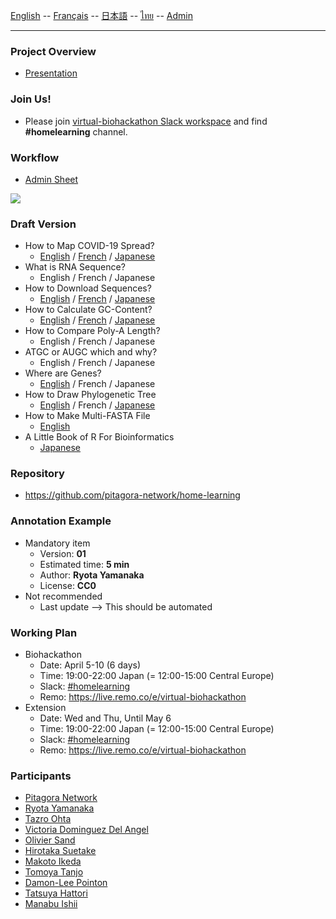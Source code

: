 [English](./en/) -- [Français](./fr/) -- [日本語](./ja/) -- [ไทย](./th/) -- [Admin](./admin.md)

***

### Project Overview

* [Presentation](https://docs.google.com/presentation/d/1o9iaRSMrCBSw1Ihw54rNC4hOsYgtfxYQE82mRcrWK_g/edit?usp=sharing)

### Join Us!

* Please join [virtual-biohackathon Slack workspace](https://join.slack.com/t/virtualbiohac-xt62674/shared_invite/zt-dqvramti-N7NUi2lSimsKXtHMroptXQ) and find **#homelearning** channel.

### Workflow

* [Admin Sheet](https://docs.google.com/spreadsheets/d/1IL0F5bCVi7TGMXuKvwDSaPrsdvF5I_QwlVCawTt-L8U/edit?usp=sharing)

![](https://user-images.githubusercontent.com/4862919/81291547-26e01280-9094-11ea-83a0-c4ce16560c59.jpg)

### Draft Version

* How to Map COVID-19 Spread?
    * [English](https://colab.research.google.com/drive/1KM2tCzKjFTtbvX2dI5dkNfjgHDboYyrn)
    / [French](https://colab.research.google.com/drive/17szTwsAuBBtOrT8WPbdoLg60_OS6Q3FT) 
    / [Japanese](https://colab.research.google.com/drive/1iFxRju4FmN7hkF7lAWziqjKbpOmehTzT)
* What is RNA Sequence?
    * English
    / French
    / Japanese
* How to Download Sequences?
    *  [English](https://colab.research.google.com/drive/1a10i4kaeZONj0E47s1ioLPKHxZiWy-Hy)
    / [French](https://colab.research.google.com/drive/1EtCzY1WRAJt21jB8lPVOu4woBvqZz338)
    / [Japanese](https://colab.research.google.com/drive/1jMFTbf0uQ-t7-SYwk9QEUO8VBHbpPEv5)
* How to Calculate GC-Content?
    * [English](https://colab.research.google.com/drive/1TMerLE7yJpYixlYR-B9-iZG-j-mMeX8W)
    / [French](https://colab.research.google.com/drive/1FF6af2lpa7_2gvE3TpThveq9zw7XARRt)
    / [Japanese](https://colab.research.google.com/drive/1Tcxee6Ts-BLHxNBIWraWAXr3Hv6z-LvX)
* How to Compare Poly-A Length?
    * English
    / French
    / Japanese
* ATGC or AUGC which and why?
    * English
    / French
    / Japanese
* Where are Genes?
    * [English](https://colab.research.google.com/drive/1dIFj1Jv3PfWxZfeNLBDOcoxQQla9imDU)
    / French
    / Japanese
* How to Draw Phylogenetic Tree
    * [English](https://colab.research.google.com/drive/1gNeF1gBOgGruXweBL77qcOm6rjp1wxvA)
    / French
    / [Japanese](https://colab.research.google.com/drive/15SZYA2EPquExE_e1LtCna3I-XC0hmfG1)
* How to Make Multi-FASTA File
    * [English](https://colab.research.google.com/drive/1SMgas36gdPM-xG1KtluBlPc5GVIj7wFQ)
* A Little Book of R For Bioinformatics
    * [Japanese](https://colab.research.google.com/drive/1JFmfxM7ewJPMz8lPrN6Ys9X5m5swTcVA)

### Repository
- https://github.com/pitagora-network/home-learning

### Annotation Example

- Mandatory item
  - Version: **01**
  - Estimated time: **5 min**
  - Author: **Ryota Yamanaka**
  - License: **CC0**
- Not recommended
  - Last update --> This should be automated

### Working Plan

* Biohackathon
    * Date: April 5-10 (6 days)
    * Time: 19:00-22:00 Japan (= 12:00-15:00 Central Europe)
    * Slack: [#homelearning](https://virtualbiohac-xt62674.slack.com/archives/C011DAV8HE2)
    * Remo: https://live.remo.co/e/virtual-biohackathon
* Extension
    * Date: Wed and Thu, Until May 6
    * Time: 19:00-22:00 Japan (= 12:00-15:00 Central Europe)
    * Slack: [#homelearning](https://virtualbiohac-xt62674.slack.com/archives/C011DAV8HE2)
    * Remo: https://live.remo.co/e/virtual-biohackathon

### Participants

* [Pitagora Network](https://github.com/pitagora-network)
* [Ryota Yamanaka](https://github.com/ryotayamanaka)
* [Tazro Ohta](https://github.com/inutano)
* [Victoria Dominguez Del Angel](https://github.com/vdda)
* [Olivier Sand](https://github.com/olisand)
* [Hirotaka Suetake](https://github.com/suecharo)
* [Makoto Ikeda](https://github.com/percipere)
* [Tomoya Tanjo](https://github.com/tom-tan)
* [Damon-Lee Pointon](https://github.com/DLBPointon)
* [Tatsuya Hattori](https://github.com/Hattyoriiiiiii)
* [Manabu Ishii](https://github.com/manabuishii)
